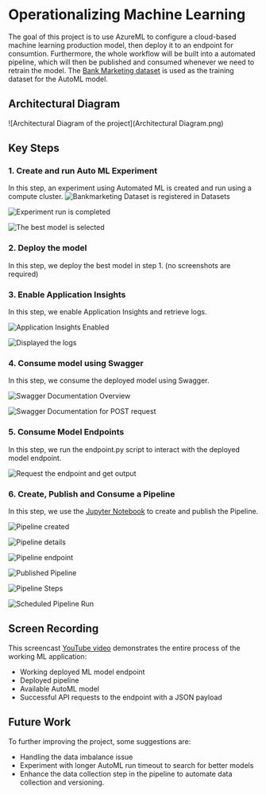 # Operationalizing Machine Learning

The goal of this project is to use AzureML to configure a cloud-based machine learning production model, then deploy it to an endpoint for consumtion. Furthermore, the whole workflow will be built into a automated pipeline, which will then be published and consumed whenever we need to retrain the model.
The [Bank Marketing dataset](https://automlsamplenotebookdata.blob.core.windows.net/automl-sample-notebook-data/bankmarketing_train.csv) is used as the training dataset for the AutoML model.

## Architectural Diagram
![Architectural Diagram of the project](Architectural Diagram.png)

## Key Steps
### 1. Create and run Auto ML Experiment
In this step, an experiment using Automated ML is created and run using a compute cluster.
![Bankmarketing Dataset is registered in Datasets](./screenshots/step2_registered_dataset.png)

![Experiment run is completed](./screenshots/step2_experiment_completed.png)

![The best model is selected](./screenshots/step2_best_model.png)

### 2. Deploy the model
In this step, we deploy the best model in step 1.
(no screenshots are required)
### 3. Enable Application Insights
In this step, we enable Application Insights and retrieve logs.

![Application Insights Enabled](./screenshots/step4_appinsights_enabled.png)

![Displayed the logs](./screenshots/step4_logs.png)

### 4. Consume model using Swagger

In this step, we consume the deployed model using Swagger.

![Swagger Documentation Overview](./screenshots/step5_swagger_api.png)

![Swagger Documentation for POST request](./screenshots/step5_swagger_api_post.png)

### 5. Consume Model Endpoints
In this step, we run the endpoint.py script to interact with the deployed model endpoint.

![Request the endpoint and get output](./screenshots/step6_run_endpoint.png)

### 6. Create, Publish and Consume a Pipeline

In this step, we use the [Jupyter Notebook](./aml-pipelines-with-aml-step.ipynb) to create and publish the Pipeline.

![Pipeline created](./screenshots/step7_pipeline_created.png)

![Pipeline details](./screenshots/step7_pipeline_details.png)

![Pipeline endpoint](./screenshots/step7_pipeline_endpoint.png)

![Published Pipeline](./screenshots/step7_pipeline_published.png)

![Pipeline Steps](./screenshots/step7_pipeline_steps_run.png)

![Scheduled Pipeline Run](./screenshots/step7_pipeline_scheduled_run.png)

## Screen Recording
This screencast [YouTube video](https://www.youtube.com/watch?v=BbxIHmh-Qw0) demonstrates the entire process of the working ML application:
- Working deployed ML model endpoint
- Deployed pipeline
- Available AutoML model
- Successful API requests to the endpoint with a JSON payload

## Future Work

To further improving the project, some suggestions are:
- Handling the data imbalance issue
- Experiment with longer AutoML run timeout to search for better models
- Enhance the data collection step in the pipeline to automate data collection and versioning.